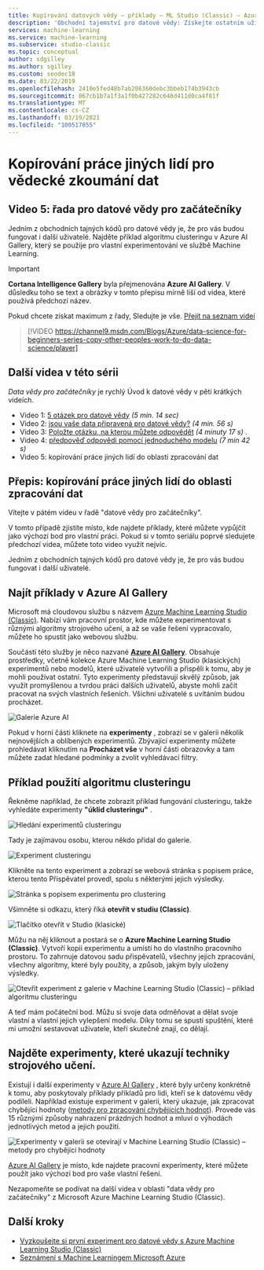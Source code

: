 ```yaml
---
title: Kopírování datových vědy – příklady – ML Studio (Classic) – Azure
description: 'Obchodní tajemství pro datové vědy: Získejte ostatním uživatelům práci za vás. Získejte příklady strojového učení z Azure AI Gallery.'
services: machine-learning
ms.service: machine-learning
ms.subservice: studio-classic
ms.topic: conceptual
author: sdgilley
ms.author: sgilley
ms.custom: seodec18
ms.date: 03/22/2019
ms.openlocfilehash: 2410e5fed48b7ab206360debc3bbeb174b3943cb
ms.sourcegitcommit: 867cb1b7a1f3a1f0b427282c648d411d0ca4f81f
ms.translationtype: MT
ms.contentlocale: cs-CZ
ms.lasthandoff: 03/19/2021
ms.locfileid: "100517055"
---
```

# <a name="copy-other-peoples-work-to-do-data-science"></a>Kopírování práce jiných lidí pro vědecké zkoumání dat
## <a name="video-5-data-science-for-beginners-series"></a>Video 5: řada pro datové vědy pro začátečníky
Jedním z obchodních tajných kódů pro datové vědy je, že pro vás budou fungovat i další uživatelé. Najděte příklad algoritmu clusteringu v Azure AI Gallery, který se použije pro vlastní experimentování ve službě Machine Learning.

> [!IMPORTANT]
> **Cortana Intelligence Gallery** byla přejmenována **Azure AI Gallery**. V důsledku toho se text a obrázky v tomto přepisu mírně liší od videa, které používá předchozí název.
>

Pokud chcete získat maximum z řady, Sledujte je vše. [Přejít na seznam videí](#other-videos-in-this-series)
<br>

> [!VIDEO https://channel9.msdn.com/Blogs/Azure/data-science-for-beginners-series-copy-other-peoples-work-to-do-data-science/player]
>
>

## <a name="other-videos-in-this-series"></a>Další videa v této sérii
*Data vědy pro začátečníky* je rychlý Úvod k datové vědy v pěti krátkých videích.

* Video 1: [5 otázek pro datové vědy](data-science-for-beginners-the-5-questions-data-science-answers.md) *(5 min. 14 sec)*
* Video 2: [jsou vaše data připravená pro datové vědy?](data-science-for-beginners-is-your-data-ready-for-data-science.md) *(4 min. 56 s)*
* Video 3: [Položte otázku, na kterou můžete odpovědět](data-science-for-beginners-ask-a-question-you-can-answer-with-data.md) *(4 minuty 17 s)* .
* Video 4: [předpověď odpovědi pomocí jednoduchého modelu](data-science-for-beginners-predict-an-answer-with-a-simple-model.md) *(7 min 42 s)*
* Video 5: kopírování práce jiných lidí do oblasti zpracování dat

## <a name="transcript-copy-other-peoples-work-to-do-data-science"></a>Přepis: kopírování práce jiných lidí do oblasti zpracování dat
Vítejte v pátém videu v řadě "datové vědy pro začátečníky".

V tomto případě zjistíte místo, kde najdete příklady, které můžete vypůjčit jako výchozí bod pro vlastní práci. Pokud si v tomto seriálu poprvé sledujete předchozí videa, můžete toto video využít nejvíc.

Jedním z obchodních tajných kódů pro datové vědy je, že pro vás budou fungovat i další uživatelé.

## <a name="find-examples-in-the-azure-ai-gallery"></a>Najít příklady v Azure AI Gallery

Microsoft má cloudovou službu s názvem [Azure Machine Learning Studio (Classic)](https://azure.microsoft.com/services/machine-learning-studio/). Nabízí vám pracovní prostor, kde můžete experimentovat s různými algoritmy strojového učení, a až se vaše řešení vypracovalo, můžete ho spustit jako webovou službu.

Součástí této služby je něco nazvané **[Azure AI Gallery](https://gallery.azure.ai/)**. Obsahuje prostředky, včetně kolekce Azure Machine Learning Studio (klasických) experimentů nebo modelů, které uživatelé vytvořili a přispěli k tomu, aby je mohli používat ostatní. Tyto experimenty představují skvělý způsob, jak využít promyšlenou a tvrdou práci dalších uživatelů, abyste mohli začít pracovat na svých vlastních řešeních. Všichni uživatelé s uvítáním budou procházet.

![Galerie Azure AI](./media/data-science-for-beginners-copy-other-peoples-work-to-do-data-science/azure-ai-gallery.png)

Pokud v horní části kliknete na **experimenty** , zobrazí se v galerii několik nejnovějších a oblíbených experimentů. Zbývající experimenty můžete prohledávat kliknutím na **Procházet vše** v horní části obrazovky a tam můžete zadat hledané podmínky a zvolit vyhledávací filtry.

## <a name="find-and-use-a-clustering-algorithm-example"></a>Příklad použití algoritmu clusteringu
Řekněme například, že chcete zobrazit příklad fungování clusteringu, takže vyhledáte experimenty **"úklid clusteringu"** .

![Hledání experimentů clusteringu](./media/data-science-for-beginners-copy-other-peoples-work-to-do-data-science/search-for-clustering-experiments.png)

Tady je zajímavou osobu, kterou někdo přidal do galerie.

![Experiment clusteringu](./media/data-science-for-beginners-copy-other-peoples-work-to-do-data-science/clustering-experiment.png)

Klikněte na tento experiment a zobrazí se webová stránka s popisem práce, kterou tento Přispěvatel provedl, spolu s některými jejich výsledky.

![Stránka s popisem experimentu pro clustering](./media/data-science-for-beginners-copy-other-peoples-work-to-do-data-science/clustering-experiment-description-page.png)

Všimněte si odkazu, který říká **otevřít v studiu (Classic)**.

![Tlačítko otevřít v Studio (klasické)](./media/data-science-for-beginners-copy-other-peoples-work-to-do-data-science/open-in-studio.png)

Můžu na něj kliknout a postará se o **Azure Machine Learning Studio (Classic)**. Vytvoří kopii experimentu a umístí ho do vlastního pracovního prostoru. To zahrnuje datovou sadu přispěvatelů, všechny jejich zpracování, všechny algoritmy, které byly použity, a způsob, jakým byly uloženy výsledky.

![Otevřít experiment z galerie v Machine Learning Studio (Classic) – příklad algoritmu clusteringu](./media/data-science-for-beginners-copy-other-peoples-work-to-do-data-science/cluster-experiment-open-in-studio.png)

A teď mám počáteční bod. Můžu si svoje data odměňovat a dělat svoje vlastní a vlastní jejich vylepšení modelu. Díky tomu se spustí spuštění, které mi umožní sestavovat uživatele, kteří skutečně znají, co dělají.

## <a name="find-experiments-that-demonstrate-machine-learning-techniques"></a>Najděte experimenty, které ukazují techniky strojového učení.
Existují i další experimenty v [Azure AI Gallery](https://gallery.azure.ai) , které byly určeny konkrétně k tomu, aby poskytovaly příklady příkladů pro lidi, kteří se k datovému vědy podíleli. Například existuje experiment v galerii, který ukazuje, jak zpracovat chybějící hodnoty ([metody pro zpracování chybějících hodnot](https://gallery.azure.ai/Experiment/Methods-for-handling-missing-values-1)). Provede vás 15 různými způsoby nahrazení prázdných hodnot a mluví o výhodách jednotlivých metod a jejich použití.

![Experimenty v galerii se otevírají v Machine Learning Studio (Classic) – metody pro chybějící hodnoty](./media/data-science-for-beginners-copy-other-peoples-work-to-do-data-science/experiment-methods-for-handling-missing-values.png)

[Azure AI Gallery](https://gallery.azure.ai) je místo, kde najdete pracovní experimenty, které můžete použít jako výchozí bod pro vaše vlastní řešení.

Nezapomeňte se podívat na další videa v oblasti "data vědy pro začátečníky" z Microsoft Azure Machine Learning Studio (Classic).

## <a name="next-steps"></a>Další kroky
* [Vyzkoušejte si první experiment pro datové vědy s Azure Machine Learning Studio (Classic)](create-experiment.md)
* [Seznámení s Machine Learningem Microsoft Azure](../overview-what-is-azure-ml.md)